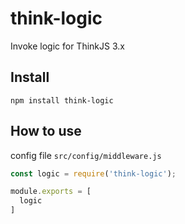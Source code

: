 # think-logic

Invoke logic for ThinkJS 3.x

## Install

```
npm install think-logic
```

## How to use

config file `src/config/middleware.js`

```js
const logic = require('think-logic');

module.exports = [
  logic 
]
```